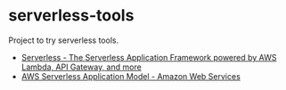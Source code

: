 # serverless-tools

Project to try serverless tools.

- [Serverless - The Serverless Application Framework powered by AWS Lambda, API Gateway, and more](https://serverless.com/)
- [AWS Serverless Application Model - Amazon Web Services](https://aws.amazon.com/jp/serverless/sam/)
